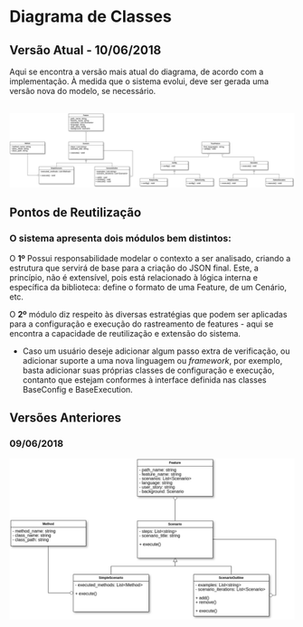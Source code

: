 # Diagrama de Classes

## Versão Atual - 10/06/2018
Aqui se encontra a versão mais atual do diagrama, de acordo com a implementação. À medida que o sistema evolui, deve ser gerada uma versão nova do modelo, se necessário.<br><br>

![Diagrama de Classes](../img/DiagramadeClassesV2.png)

## Pontos de Reutilização
### O sistema apresenta dois módulos bem distintos:

O **1º**  Possui responsabilidade modelar o contexto a ser analisado, criando a estrutura que servirá de base para a criação do JSON final. Este, a princípio, não é extensível, pois está relacionado à lógica interna e específica da biblioteca: define o formato de uma Feature, de um Cenário, etc.

O **2º** módulo diz respeito às diversas estratégias que podem ser aplicadas para a configuração e execução do rastreamento de features - aqui se encontra a capacidade de reutilização e extensão do sistema.

- Caso um usuário deseje adicionar algum passo extra de verificação, ou adicionar suporte a uma nova linguagem ou *framework*, por exemplo, basta adicionar suas próprias classes de configuração e execução, contanto que estejam conformes à interface definida nas classes BaseConfig e BaseExecution.

## Versões Anteriores

### 09/06/2018
![Diagrama de Classes](../img/DiagramadeClassesV1.png)
